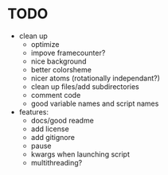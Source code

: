 # TODO

+ clean up
    + optimize
    + impove framecounter?
    + nice background 
    + better colorsheme
    + nicer atoms (rotationally independant?)
    + clean up files/add subdirectories
    + comment code
    + good variable names and script names
+ features:
    + docs/good readme
    + add license
    + add gitignore
    + pause
    + kwargs when launching script
    + multithreading?

